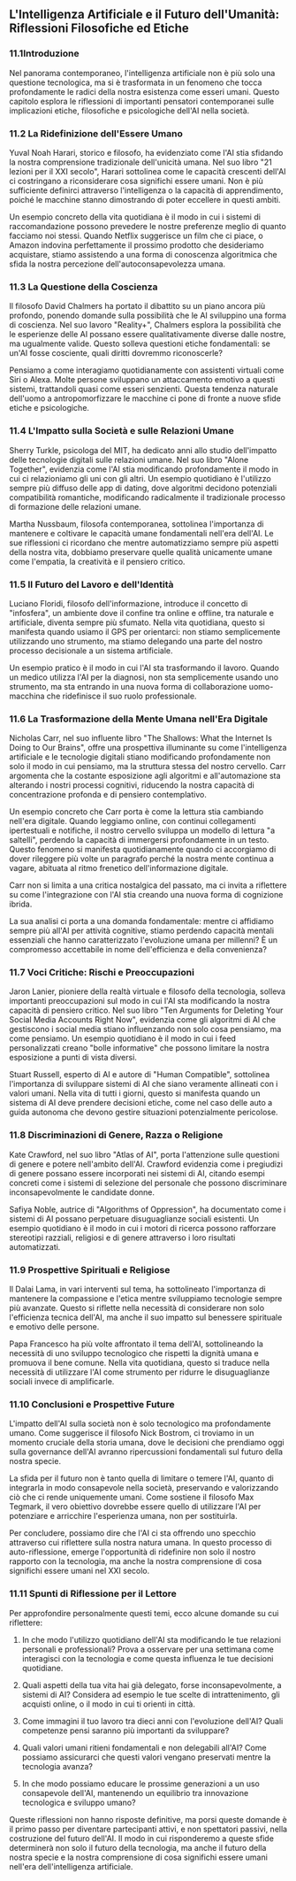 ## L'Intelligenza Artificiale e il Futuro dell'Umanità: Riflessioni Filosofiche ed Etiche

### 11.1Introduzione

Nel panorama contemporaneo, l'intelligenza artificiale non è più solo una questione tecnologica, ma si è trasformata in un fenomeno che tocca profondamente le radici della nostra esistenza come esseri umani. Questo capitolo esplora le riflessioni di importanti pensatori contemporanei sulle implicazioni etiche, filosofiche e psicologiche dell'AI nella società.

### 11.2 La Ridefinizione dell'Essere Umano

Yuval Noah Harari, storico e filosofo, ha evidenziato come l'AI stia sfidando la nostra comprensione tradizionale dell'unicità umana. Nel suo libro "21 lezioni per il XXI secolo", Harari sottolinea come le capacità crescenti dell'AI ci costringano a riconsiderare cosa significhi essere umani. Non è più sufficiente definirci attraverso l'intelligenza o la capacità di apprendimento, poiché le macchine stanno dimostrando di poter eccellere in questi ambiti.

Un esempio concreto della vita quotidiana è il modo in cui i sistemi di raccomandazione possono prevedere le nostre preferenze meglio di quanto facciamo noi stessi. Quando Netflix suggerisce un film che ci piace, o Amazon indovina perfettamente il prossimo prodotto che desideriamo acquistare, stiamo assistendo a una forma di conoscenza algoritmica che sfida la nostra percezione dell'autoconsapevolezza umana.

### 11.3 La Questione della Coscienza

Il filosofo David Chalmers ha portato il dibattito su un piano ancora più profondo, ponendo domande sulla possibilità che le AI sviluppino una forma di coscienza. Nel suo lavoro "Reality+", Chalmers esplora la possibilità che le esperienze delle AI possano essere qualitativamente diverse dalle nostre, ma ugualmente valide. Questo solleva questioni etiche fondamentali: se un'AI fosse cosciente, quali diritti dovremmo riconoscerle?

Pensiamo a come interagiamo quotidianamente con assistenti virtuali come Siri o Alexa. Molte persone sviluppano un attaccamento emotivo a questi sistemi, trattandoli quasi come esseri senzienti. Questa tendenza naturale dell'uomo a antropomorfizzare le macchine ci pone di fronte a nuove sfide etiche e psicologiche.

### 11.4 L'Impatto sulla Società e sulle Relazioni Umane

Sherry Turkle, psicologa del MIT, ha dedicato anni allo studio dell'impatto delle tecnologie digitali sulle relazioni umane. Nel suo libro "Alone Together", evidenzia come l'AI stia modificando profondamente il modo in cui ci relazioniamo gli uni con gli altri. Un esempio quotidiano è l'utilizzo sempre più diffuso delle app di dating, dove algoritmi decidono potenziali compatibilità romantiche, modificando radicalmente il tradizionale processo di formazione delle relazioni umane.

Martha Nussbaum, filosofa contemporanea, sottolinea l'importanza di mantenere e coltivare le capacità umane fondamentali nell'era dell'AI. Le sue riflessioni ci ricordano che mentre automatizziamo sempre più aspetti della nostra vita, dobbiamo preservare quelle qualità unicamente umane come l'empatia, la creatività e il pensiero critico.

### 11.5 Il Futuro del Lavoro e dell'Identità

Luciano Floridi, filosofo dell'informazione, introduce il concetto di "infosfera", un ambiente dove il confine tra online e offline, tra naturale e artificiale, diventa sempre più sfumato. Nella vita quotidiana, questo si manifesta quando usiamo il GPS per orientarci: non stiamo semplicemente utilizzando uno strumento, ma stiamo delegando una parte del nostro processo decisionale a un sistema artificiale.

Un esempio pratico è il modo in cui l'AI sta trasformando il lavoro. Quando un medico utilizza l'AI per la diagnosi, non sta semplicemente usando uno strumento, ma sta entrando in una nuova forma di collaborazione uomo-macchina che ridefinisce il suo ruolo professionale.

### 11.6 La Trasformazione della Mente Umana nell'Era Digitale

Nicholas Carr, nel suo influente libro "The Shallows: What the Internet Is Doing to Our Brains", offre una prospettiva illuminante su come l'intelligenza artificiale e le tecnologie digitali stiano modificando profondamente non solo il modo in cui pensiamo, ma la struttura stessa del nostro cervello. Carr argomenta che la costante esposizione agli algoritmi e all'automazione sta alterando i nostri processi cognitivi, riducendo la nostra capacità di concentrazione profonda e di pensiero contemplativo.

Un esempio concreto che Carr porta è come la lettura stia cambiando nell'era digitale. Quando leggiamo online, con continui collegamenti ipertestuali e notifiche, il nostro cervello sviluppa un modello di lettura "a saltelli", perdendo la capacità di immergersi profondamente in un testo. Questo fenomeno si manifesta quotidianamente quando ci accorgiamo di dover rileggere più volte un paragrafo perché la nostra mente continua a vagare, abituata al ritmo frenetico dell'informazione digitale.

Carr non si limita a una critica nostalgica del passato, ma ci invita a riflettere su come l'integrazione con l'AI stia creando una nuova forma di cognizione ibrida. 

La sua analisi ci porta a una domanda fondamentale: mentre ci affidiamo sempre più all'AI per attività cognitive, stiamo perdendo capacità mentali essenziali che hanno caratterizzato l'evoluzione umana per millenni? È un compromesso accettabile in nome dell'efficienza e della convenienza?

### 11.7 Voci Critiche: Rischi e Preoccupazioni

Jaron Lanier, pioniere della realtà virtuale e filosofo della tecnologia, solleva importanti preoccupazioni sul modo in cui l'AI sta modificando la nostra capacità di pensiero critico. Nel suo libro "Ten Arguments for Deleting Your Social Media Accounts Right Now", evidenzia come gli algoritmi di AI che gestiscono i social media stiano influenzando non solo cosa pensiamo, ma come pensiamo. Un esempio quotidiano è il modo in cui i feed personalizzati creano "bolle informative" che possono limitare la nostra esposizione a punti di vista diversi.

Stuart Russell, esperto di AI e autore di "Human Compatible", sottolinea l'importanza di sviluppare sistemi di AI che siano veramente allineati con i valori umani. Nella vita di tutti i giorni, questo si manifesta quando un sistema di AI deve prendere decisioni etiche, come nel caso delle auto a guida autonoma che devono gestire situazioni potenzialmente pericolose.

### 11.8 Discriminazioni di Genere, Razza o Religione

Kate Crawford, nel suo libro "Atlas of AI", porta l'attenzione sulle questioni di genere e potere nell'ambito dell'AI. Crawford evidenzia come i pregiudizi di genere possano essere incorporati nei sistemi di AI, citando esempi concreti come i sistemi di selezione del personale che possono discriminare inconsapevolmente le candidate donne.

Safiya Noble, autrice di "Algorithms of Oppression", ha documentato come i sistemi di AI possano perpetuare disuguaglianze sociali esistenti. Un esempio quotidiano è il modo in cui i motori di ricerca possono rafforzare stereotipi razziali, religiosi e di genere attraverso i loro risultati automatizzati.

### 11.9 Prospettive Spirituali e Religiose

Il Dalai Lama, in vari interventi sul tema, ha sottolineato l'importanza di mantenere la compassione e l'etica mentre sviluppiamo tecnologie sempre più avanzate. Questo si riflette nella necessità di considerare non solo l'efficienza tecnica dell'AI, ma anche il suo impatto sul benessere spirituale e emotivo delle persone.

Papa Francesco ha più volte affrontato il tema dell'AI, sottolineando la necessità di uno sviluppo tecnologico che rispetti la dignità umana e promuova il bene comune. Nella vita quotidiana, questo si traduce nella necessità di utilizzare l'AI come strumento per ridurre le disuguaglianze sociali invece di amplificarle.

### 11.10 Conclusioni e Prospettive Future

L'impatto dell'AI sulla società non è solo tecnologico ma profondamente umano. Come suggerisce il filosofo Nick Bostrom, ci troviamo in un momento cruciale della storia umana, dove le decisioni che prendiamo oggi sulla governance dell'AI avranno ripercussioni fondamentali sul futuro della nostra specie.

La sfida per il futuro non è tanto quella di limitare o temere l'AI, quanto di integrarla in modo consapevole nella società, preservando e valorizzando ciò che ci rende uniquemente umani. Come sostiene il filosofo Max Tegmark, il vero obiettivo dovrebbe essere quello di utilizzare l'AI per potenziare e arricchire l'esperienza umana, non per sostituirla.

Per concludere, possiamo dire che l'AI ci sta offrendo uno specchio attraverso cui riflettere sulla nostra natura umana. In questo processo di auto-riflessione, emerge l'opportunità di ridefinire non solo il nostro rapporto con la tecnologia, ma anche la nostra comprensione di cosa significhi essere umani nel XXI secolo.

### 11.11 Spunti di Riflessione per il Lettore
Per approfondire personalmente questi temi, ecco alcune domande su cui riflettere:

1. In che modo l'utilizzo quotidiano dell'AI sta modificando le tue relazioni personali e professionali? Prova a osservare per una settimana come interagisci con la tecnologia e come questa influenza le tue decisioni quotidiane.

2. Quali aspetti della tua vita hai già delegato, forse inconsapevolmente, a sistemi di AI? Considera ad esempio le tue scelte di intrattenimento, gli acquisti online, o il modo in cui ti orienti in città.

3. Come immagini il tuo lavoro tra dieci anni con l'evoluzione dell'AI? Quali competenze pensi saranno più importanti da sviluppare?

4. Quali valori umani ritieni fondamentali e non delegabili all'AI? Come possiamo assicurarci che questi valori vengano preservati mentre la tecnologia avanza?

5. In che modo possiamo educare le prossime generazioni a un uso consapevole dell'AI, mantenendo un equilibrio tra innovazione tecnologica e sviluppo umano?

Queste riflessioni non hanno risposte definitive, ma porsi queste domande è il primo passo per diventare partecipanti attivi, e non spettatori passivi, nella costruzione del futuro dell'AI. Il modo in cui risponderemo a queste sfide determinerà non solo il futuro della tecnologia, ma anche il futuro della nostra specie e la nostra comprensione di cosa significhi essere umani nell'era dell'intelligenza artificiale.
